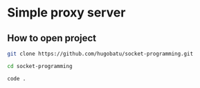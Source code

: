 # Simple proxy server
## How to open project
```sh
git clone https://github.com/hugobatu/socket-programming.git
```
```sh
cd socket-programming
```
```sh
code .
```
